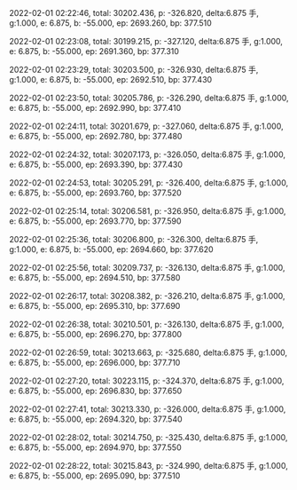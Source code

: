 2022-02-01 02:22:46, total: 30202.436, p: -326.820, delta:6.875 手, g:1.000, e: 6.875, b: -55.000, ep: 2693.260, bp: 377.510

2022-02-01 02:23:08, total: 30199.215, p: -327.120, delta:6.875 手, g:1.000, e: 6.875, b: -55.000, ep: 2691.360, bp: 377.310

2022-02-01 02:23:29, total: 30203.500, p: -326.930, delta:6.875 手, g:1.000, e: 6.875, b: -55.000, ep: 2692.510, bp: 377.430

2022-02-01 02:23:50, total: 30205.786, p: -326.290, delta:6.875 手, g:1.000, e: 6.875, b: -55.000, ep: 2692.990, bp: 377.410

2022-02-01 02:24:11, total: 30201.679, p: -327.060, delta:6.875 手, g:1.000, e: 6.875, b: -55.000, ep: 2692.780, bp: 377.480

2022-02-01 02:24:32, total: 30207.173, p: -326.050, delta:6.875 手, g:1.000, e: 6.875, b: -55.000, ep: 2693.390, bp: 377.430

2022-02-01 02:24:53, total: 30205.291, p: -326.400, delta:6.875 手, g:1.000, e: 6.875, b: -55.000, ep: 2693.760, bp: 377.520

2022-02-01 02:25:14, total: 30206.581, p: -326.950, delta:6.875 手, g:1.000, e: 6.875, b: -55.000, ep: 2693.770, bp: 377.590

2022-02-01 02:25:36, total: 30206.800, p: -326.300, delta:6.875 手, g:1.000, e: 6.875, b: -55.000, ep: 2694.660, bp: 377.620

2022-02-01 02:25:56, total: 30209.737, p: -326.130, delta:6.875 手, g:1.000, e: 6.875, b: -55.000, ep: 2694.510, bp: 377.580

2022-02-01 02:26:17, total: 30208.382, p: -326.210, delta:6.875 手, g:1.000, e: 6.875, b: -55.000, ep: 2695.310, bp: 377.690

2022-02-01 02:26:38, total: 30210.501, p: -326.130, delta:6.875 手, g:1.000, e: 6.875, b: -55.000, ep: 2696.270, bp: 377.800

2022-02-01 02:26:59, total: 30213.663, p: -325.680, delta:6.875 手, g:1.000, e: 6.875, b: -55.000, ep: 2696.000, bp: 377.710

2022-02-01 02:27:20, total: 30223.115, p: -324.370, delta:6.875 手, g:1.000, e: 6.875, b: -55.000, ep: 2696.830, bp: 377.650

2022-02-01 02:27:41, total: 30213.330, p: -326.000, delta:6.875 手, g:1.000, e: 6.875, b: -55.000, ep: 2694.320, bp: 377.540

2022-02-01 02:28:02, total: 30214.750, p: -325.430, delta:6.875 手, g:1.000, e: 6.875, b: -55.000, ep: 2694.970, bp: 377.550

2022-02-01 02:28:22, total: 30215.843, p: -324.990, delta:6.875 手, g:1.000, e: 6.875, b: -55.000, ep: 2695.090, bp: 377.510